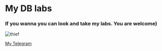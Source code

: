 # My DB labs

### If you wanna you can look and take my labs. You are welcome)

![thief](https://user-images.githubusercontent.com/71639674/135679768-d0001fbc-9aba-45cd-86b0-130f9668b05b.png)


[My Telegram](t.me/grabelka)
